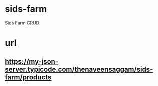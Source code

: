 # sids-farm
Sids Farm CRUD
# url
## https://my-json-server.typicode.com/thenaveensaggam/sids-farm/products
